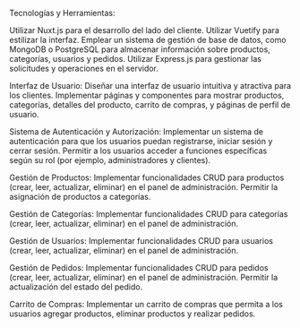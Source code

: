 Tecnologías y Herramientas:

Utilizar Nuxt.js para el desarrollo del lado del cliente.
Utilizar Vuetify para estilizar la interfaz.
Emplear un sistema de gestión de base de datos, como MongoDB o PostgreSQL para almacenar información sobre productos, categorías, usuarios y pedidos.
Utilizar Express.js para gestionar las solicitudes y operaciones en el servidor.

Interfaz de Usuario:
Diseñar una interfaz de usuario intuitiva y atractiva para los clientes.
Implementar páginas y componentes para mostrar productos, categorías, detalles del producto, carrito de compras, y páginas de perfil de usuario.

Sistema de Autenticación y Autorización:
Implementar un sistema de autenticación para que los usuarios puedan registrarse, iniciar sesión y cerrar sesión.
Permitir a los usuarios acceder a funciones específicas según su rol (por ejemplo, administradores y clientes).

Gestión de Productos:
Implementar funcionalidades CRUD para productos (crear, leer, actualizar, eliminar) en el panel de administración.
Permitir la asignación de productos a categorías.

Gestión de Categorías:
Implementar funcionalidades CRUD para categorías (crear, leer, actualizar, eliminar) en el panel de administración.

Gestión de Usuarios:
Implementar funcionalidades CRUD para usuarios (crear, leer, actualizar, eliminar) en el panel de administración.

Gestión de Pedidos:
Implementar funcionalidades CRUD para pedidos (crear, leer, actualizar, eliminar) en el panel de administración.
Permitir la actualización del estado del pedido.

Carrito de Compras:
Implementar un carrito de compras que permita a los usuarios agregar productos, eliminar productos y realizar pedidos.
